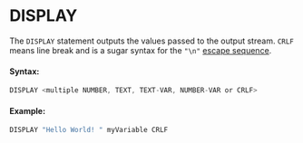 # DISPLAY

The `DISPLAY` statement outputs the values passed to the output stream. `CRLF` means line break and is a sugar syntax for the `"\n"` [escape sequence](../variables-in-ldpl/escape-sequences.md).

#### Syntax:

```c
DISPLAY <multiple NUMBER, TEXT, TEXT-VAR, NUMBER-VAR or CRLF>
```

#### Example:

```c
DISPLAY "Hello World! " myVariable CRLF 
```

